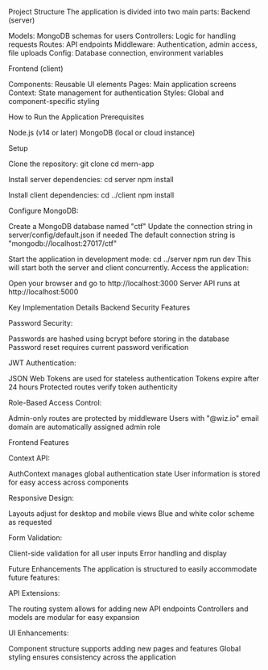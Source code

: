 Project Structure
The application is divided into two main parts:
Backend (server)

Models: MongoDB schemas for users
Controllers: Logic for handling requests
Routes: API endpoints
Middleware: Authentication, admin access, file uploads
Config: Database connection, environment variables

Frontend (client)

Components: Reusable UI elements
Pages: Main application screens
Context: State management for authentication
Styles: Global and component-specific styling

How to Run the Application
Prerequisites

Node.js (v14 or later)
MongoDB (local or cloud instance)

Setup

Clone the repository:
git clone <repository-url>
cd mern-app

Install server dependencies:
cd server
npm install

Install client dependencies:
cd ../client
npm install

Configure MongoDB:

Create a MongoDB database named "ctf"
Update the connection string in server/config/default.json if needed
The default connection string is "mongodb://localhost:27017/ctf"


Start the application in development mode:
cd ../server
npm run dev
This will start both the server and client concurrently.
Access the application:

Open your browser and go to http://localhost:3000
Server API runs at http://localhost:5000



Key Implementation Details
Backend Security Features

Password Security:

Passwords are hashed using bcrypt before storing in the database
Password reset requires current password verification


JWT Authentication:

JSON Web Tokens are used for stateless authentication
Tokens expire after 24 hours
Protected routes verify token authenticity


Role-Based Access Control:

Admin-only routes are protected by middleware
Users with "@wiz.io" email domain are automatically assigned admin role



Frontend Features

Context API:

AuthContext manages global authentication state
User information is stored for easy access across components


Responsive Design:

Layouts adjust for desktop and mobile views
Blue and white color scheme as requested


Form Validation:

Client-side validation for all user inputs
Error handling and display



Future Enhancements
The application is structured to easily accommodate future features:

API Extensions:

The routing system allows for adding new API endpoints
Controllers and models are modular for easy expansion


UI Enhancements:

Component structure supports adding new pages and features
Global styling ensures consistency across the application


